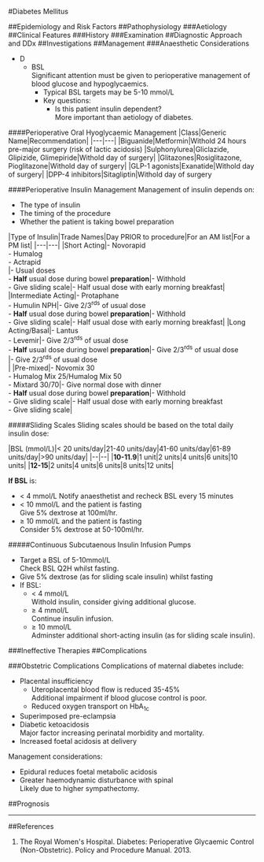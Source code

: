 #Diabetes Mellitus

##Epidemiology and Risk Factors
##Pathophysiology
###Aetiology
##Clinical Features
###History
###Examination
##Diagnostic Approach and DDx
##Investigations
##Management
###Anaesthetic Considerations
* D
	* BSL  
	Significant attention must be given to perioperative management of blood glucose and hypoglycaemics.
		* Typical BSL targets may be 5-10 mmol/L
		* Key questions:
			* Is this patient insulin dependent?  
			More important than aetiology of diabetes.

####Perioperative Oral Hyoglycaemic Management
|Class|Generic Name|Recommendation|
|---|---|
|Biguanide|Metformin|Withold 24 hours pre-major surgery (risk of lactic acidosis)
|Sulphonylurea|Gliclazide, Glipizide, Glimepiride|Withold day of surgery|
|Glitazones|Rosiglitazone, Pioglitazone|Withold day of surgery|
|GLP-1 agonists|Exanatide|Withold day of surgery|
|DPP-4 inhibitors|Sitagliptin|Withold day of surgery

####Perioperative Insulin Management
Management of insulin depends on:
* The type of insulin
* The timing of the procedure
* Whether the patient is taking bowel preparation

|Type of Insulin|Trade Names|Day PRIOR to procedure|For an AM list|For a PM list|
|---|---|
|Short Acting|- Novorapid <br>- Humalog <br>- Actrapid<br>|- Usual doses<br>- **Half** usual dose during bowel **preparation**|- Withhold<br>- Give sliding scale|- Half usual dose with early morning breakfast|
|Intermediate Acting|- Protaphane <br>- Humulin NPH|- Give 2/3<sup>rds</sup> of usual dose<br>- **Half** usual dose during bowel **preparation**|- Withhold<br>- Give sliding scale|- Half usual dose with early morning breakfast|
|Long Acting/Basal|- Lantus<br>- Levemir|- Give 2/3<sup>rds</sup> of usual dose<br>- **Half** usual dose during bowel **preparation**|-  Give 2/3<sup>rds</sup> of usual dose<br>|- Give 2/3<sup>rds</sup> of usual dose<br>|
|Pre-mixed|- Novomix 30<br>- Humalog Mix 25/Humalog Mix 50<br>- Mixtard 30/70|- Give normal dose with dinner<br>- **Half** usual dose during bowel **preparation**|- Withhold<br>- Give sliding scale|- Half usual dose with early morning breakfast<br>- Give sliding scale|

#####Sliding Scales
Sliding scales should be based on the total daily insulin dose:

|BSL (mmol/L)|< 20 units/day|21-40 units/day|41-60 units/day|61-89 units/day|>90 units/day|
|--|--|
|**10-11.9**|1 unit|2 units|4 units|6 units|10 units|
|**12-15**|2 units|4 units|6 units|8 units|12 units|

**If BSL** is:
* < 4 mmol/L 
Notify anaesthetist and recheck BSL every 15 minutes
* < 10 mmol/L and the patient is fasting  
Give 5% dextrose at 100ml/hr.
* ≥ 10 mmol/L and the patient is fasting  
Consider 5% dextrose at 50-100ml/hr.


#####Continuous Subcutaenous Insulin Infusion Pumps
* Target a BSL of 5-10mmol/L  
Check BSL Q2H whilst fasting.
* Give 5% dextrose (as for sliding scale insulin) whilst fasting
* If BSL:
	* < 4 mmol/L  
	Withold insulin, consider giving additional glucose.
	* ≥ 4 mmol/L  
	Continue insulin infusion.
	* ≥ 10 mmol/L  
	Adminster additional short-acting insulin (as for sliding scale insulin).


###Ineffective Therapies
##Complications


###Obstetric Complications
Complications of maternal diabetes include:
* Placental insufficiency  
	* Uteroplacental blood flow is reduced 35-45%  
	Additional impairment if blood glucose control is poor.
	* Reduced oxygen transport on HbA<sub>1c</sub>
* Superimposed pre-eclampsia
* Diabetic ketoacidosis  
Major factor increasing perinatal morbidity and mortality.
* Increased foetal acidosis at delivery


Management considerations:
* Epidural reduces foetal metabolic acidosis
* Greater haemodynamic disturbance with spinal  
Likely due to higher sympathectomy.

##Prognosis

---
##References
1. The Royal Women's Hospital. Diabetes: Perioperative Glycaemic Control (Non-Obstetric). Policy and Procedure Manual. 2013.
